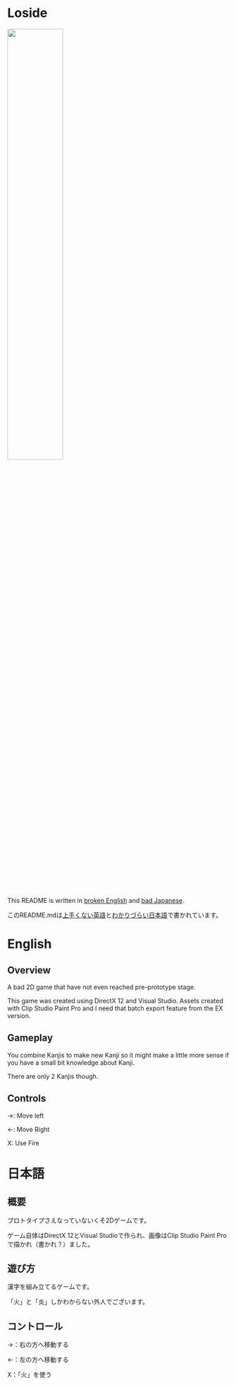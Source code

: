 # Loside
<img src="https://user-images.githubusercontent.com/37550326/209101588-7e4d5562-e85f-4a5a-b69c-cc4b8a7aae67.gif" width="50%" height="50%"/>

This README is written in [broken English](https://github.com/tranbaquang1708/Loside/edit/master/README.md#english) and [bad Japanese](https://github.com/tranbaquang1708/Loside/edit/master/README.md#%E6%97%A5%E6%9C%AC%E8%AA%9E).

このREADME.mdは[上手くない英語](https://github.com/tranbaquang1708/Loside/edit/master/README.md#english)と[わかりづらい日本語](https://github.com/tranbaquang1708/Loside/edit/master/README.md#%E6%97%A5%E6%9C%AC%E8%AA%9E)で書かれています。

# English
## Overview
A bad 2D game that have not even reached pre-prototype stage.

This game was created using DirectX 12 and Visual Studio. Assets created with Clip Studio Paint Pro and I need that batch export feature from the EX version.

## Gameplay
You combine Kanjis to make new Kanji so it might make a little more sense if you have a small bit knowledge about Kanji.

There are only 2 Kanjis though.

## Controls
→: Move left

←: Move Right

X: Use Fire


# 日本語
## 概要
プロトタイプさえなっていないくそ2Dゲームです。

ゲーム自体はDirectX 12とVisual Studioで作られ、画像はClip Studio Paint Proで描かれ（書かれ？）ました。

## 遊び方
漢字を組み立てるゲームです。

「火」と「炎」しかわからない外人でございます。

## コントロール
→：右の方へ移動する

←：左の方へ移動する

X：「火」を使う
